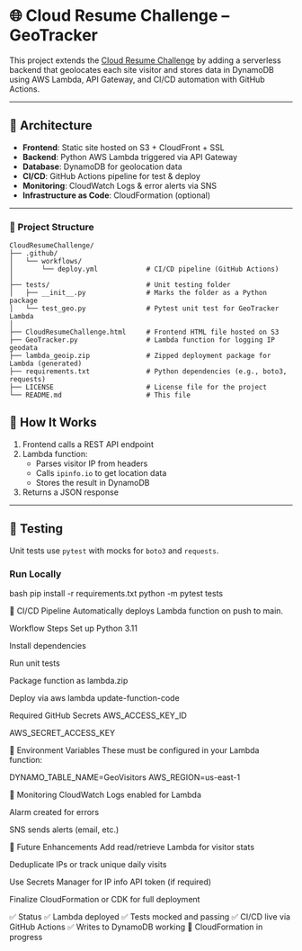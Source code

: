 # 🌐 Cloud Resume Challenge – GeoTracker

This project extends the [Cloud Resume Challenge](https://cloudresumechallenge.dev/) by adding a serverless backend that geolocates each site visitor and stores data in DynamoDB using AWS Lambda, API Gateway, and CI/CD automation with GitHub Actions.

---

## 📐 Architecture

- **Frontend**: Static site hosted on S3 + CloudFront + SSL
- **Backend**: Python AWS Lambda triggered via API Gateway
- **Database**: DynamoDB for geolocation data
- **CI/CD**: GitHub Actions pipeline for test & deploy
- **Monitoring**: CloudWatch Logs & error alerts via SNS
- **Infrastructure as Code**: CloudFormation (optional)

---

### 📁 Project Structure

```text
CloudResumeChallenge/
├── .github/
│   └── workflows/
│       └── deploy.yml            # CI/CD pipeline (GitHub Actions)
│
├── tests/                        # Unit testing folder
│   ├── __init__.py               # Marks the folder as a Python package
│   └── test_geo.py               # Pytest unit test for GeoTracker Lambda
│
├── CloudResumeChallenge.html     # Frontend HTML file hosted on S3
├── GeoTracker.py                 # Lambda function for logging IP geodata
├── lambda_geoip.zip              # Zipped deployment package for Lambda (generated)
├── requirements.txt              # Python dependencies (e.g., boto3, requests)
├── LICENSE                       # License file for the project
└── README.md                     # This file
```

## 🧠 How It Works

1. Frontend calls a REST API endpoint
2. Lambda function:
   - Parses visitor IP from headers
   - Calls `ipinfo.io` to get location data
   - Stores the result in DynamoDB
3. Returns a JSON response

---

## 🧪 Testing
Unit tests use `pytest` with mocks for `boto3` and `requests`.

### Run Locally

bash
pip install -r requirements.txt
python -m pytest tests


🚀 CI/CD Pipeline
Automatically deploys Lambda function on push to main.

Workflow Steps
Set up Python 3.11

Install dependencies

Run unit tests

Package function as lambda.zip

Deploy via aws lambda update-function-code

Required GitHub Secrets
AWS_ACCESS_KEY_ID

AWS_SECRET_ACCESS_KEY


🔐 Environment Variables
These must be configured in your Lambda function:

DYNAMO_TABLE_NAME=GeoVisitors
AWS_REGION=us-east-1


🔔 Monitoring
CloudWatch Logs enabled for Lambda

Alarm created for errors

SNS sends alerts (email, etc.)


🧱 Future Enhancements
 Add read/retrieve Lambda for visitor stats

 Deduplicate IPs or track unique daily visits

 Use Secrets Manager for IP info API token (if required)

 Finalize CloudFormation or CDK for full deployment

✅ Status
✅ Lambda deployed
✅ Tests mocked and passing
✅ CI/CD live via GitHub Actions
✅ Writes to DynamoDB working
🚧 CloudFormation in progress
